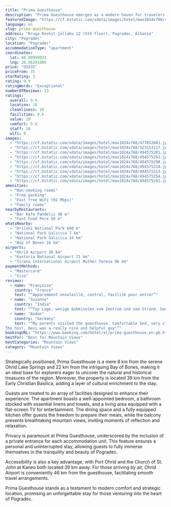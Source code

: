 ```yaml
---
title: "Prima Guesthouse"
description: "Prima Guesthouse emerges as a modern haven for travelers seeking the perfect blend of comfort and convenience in Pogradec."
featuredImage: "https://cf.bstatic.com/xdata/images/hotel/max1024x768/477652601.jpg?k=4e46d14051f536bb225e14cd5cde9f20f707fd093f4e65a4290480e2299248f6&o=&hp=1"
language: en
slug: prima-guesthouse
address: "Rruga Reshit Çollaku 12 (5th floor), Pogradec, Albania"
city: "Pogradec"
location: "Pogradec"
accommodationType: "apartment"
coordinates:
  lat: 40.89999033
  lng: 20.66201006
price: "US$35"
priceFrom: 35
starRating: 3
rating: 9.9
ratingWords: "Exceptional"
numberOfReviews: 13
ratings:
  overall: 9.9
  location: 10
  cleanliness: 10
  facilities: 9.6
  value: 10
  comfort: 9.8
  staff: 10
  wifi: 0
images:
  - "https://cf.bstatic.com/xdata/images/hotel/max1024x768/477652601.jpg?k=4e46d14051f536bb225e14cd5cde9f20f707fd093f4e65a4290480e2299248f6&o=&hp=1"
  - "https://cf.bstatic.com/xdata/images/hotel/max1024x768/523153117.jpg?k=18e4dea4651938f0678c30e6d3aaa36beee6dd80fc0d5dcfed25fcfb0cfb738b&o=&hp=1"
  - "https://cf.bstatic.com/xdata/images/hotel/max1024x768/494575201.jpg?k=1abb3fe571e2a41f2056236dba22ad29966078675e89edf1f13e99c8250e3c8b&o=&hp=1"
  - "https://cf.bstatic.com/xdata/images/hotel/max1024x768/494575292.jpg?k=cd8d8dc3777d2c411093b2aaaf53fcd97af67d5f8820ff718d10f86d426faa6d&o=&hp=1"
  - "https://cf.bstatic.com/xdata/images/hotel/max1024x768/494575298.jpg?k=9de5e38b9f976021218ffe8616b77b50616293e36a862b3b35add5a43896e8c0&o=&hp=1"
  - "https://cf.bstatic.com/xdata/images/hotel/max1024x768/494575219.jpg?k=7163e45dc3055279d453ac987e7524ec52793e9b8a37941da857d11b17f368f8&o=&hp=1"
  - "https://cf.bstatic.com/xdata/images/hotel/max1024x768/494575213.jpg?k=7681c412829051e8279321eb82caf91e0379c73722815c7b585e0cbe04a3905d&o=&hp=1"
  - "https://cf.bstatic.com/xdata/images/hotel/max1024x768/494575254.jpg?k=04aab5f53bb02fd312a1e00045e97eab6ac8e4af2bbea2a9138a42f5702f858e&o=&hp=1"
  - "https://cf.bstatic.com/xdata/images/hotel/max1024x768/494575241.jpg?k=ef23ec07ea69c73067dcdfcfb7e5da2ebe1805792db3f639e18949eb699dd604&o=&hp=1"
amenities:
  - "Non-smoking rooms"
  - "Free parking"
  - "Fast free WiFi (92 Mbps)"
  - "Family rooms"
nearbyRestaurants:
  - "Bar Kafe Pandelis 40 m"
  - "Fast Food Pere 50 m"
whatsNearby:
  - "Driloni National Park 600 m"
  - "National Park Galicica 7 km"
  - "National Park Galicica 14 km"
  - "Bay of Bones 16 km"
airports:
  - "Ohrid Airport 30 km"
  - "Kastoria National Airport 71 km"
  - "Tirana International Airport Mother Teresa 96 km"
paymentMethods:
  - "Mastercard"
  - "Visa"
reviews:
  - name: "Françoise"
    country: "France"
    text: "“Apparemment ensoleillé, central, facilité pour entrer”"
  - name: "Susanne"
    country: "India"
    text: "“Top Lage, wenige Gehminuten vom Zentrum und vom Strand. Gemütliche Wohnung, mega bequemes Bett, perfekte Ausstattung und super sympathischer Vermieter. Ein Ort, wo man sich wie Zuhause fühlt. Jederzeit gerne wieder.”"
  - name: "Andon"
    country: "Germany"
    text: "“My parents visited the guesthouse. Comfortable bed, very clean, a perfect location and a fantastic view! The apartment had everything they needed.
The host, Devi was a really nice and helpful guy!”"
bookingURL: "https://www.booking.com/hotel/al/prima-guesthouse.en-gb.html?aid=8035640"
bestFor: "Best for Mountain Views"
bestCategories: "Mountain Views"
category: "Mountain Views"
---
```


Strategically positioned, Prima Guesthouse is a mere 8 km from the serene Ohrid Lake Springs and 22 km from the intriguing Bay of Bones, making it an ideal base for explorers eager to uncover the natural and historical treasures of the region. Moreover, the property is located 39 km from the Early Christian Basilica, adding a layer of cultural enrichment to the stay.

Guests are treated to an array of facilities designed to enhance their experience. The apartment boasts a well-appointed bedroom, a bathroom stocked with essential linens and towels, and a living area equipped with a flat-screen TV for entertainment. The dining space and a fully equipped kitchen offer guests the freedom to prepare their meals, while the balcony presents breathtaking mountain views, inviting moments of reflection and relaxation.

Privacy is paramount at Prima Guesthouse, underscored by the inclusion of a private entrance for each accommodation unit. This feature ensures a personal and uninterrupted stay, allowing guests to fully immerse themselves in the tranquility and beauty of Pogradec.

Accessibility is also a key advantage, with Port Ohrid and the Church of St. John at Kaneo both located 39 km away. For those arriving by air, Ohrid Airport is conveniently 46 km from the guesthouse, facilitating smooth travel arrangements.

Prima Guesthouse stands as a testament to modern comfort and strategic location, promising an unforgettable stay for those venturing into the heart of Pogradec.